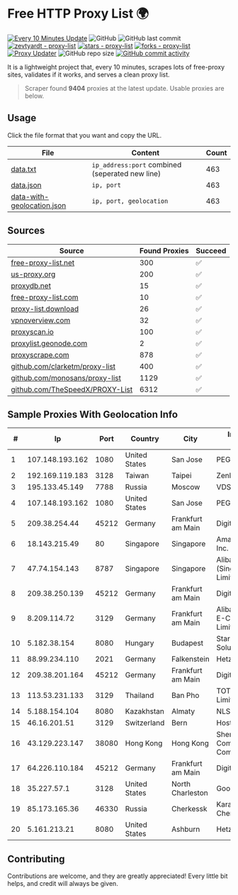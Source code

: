 
# Free HTTP Proxy List 🌍

[![Every 10 Minutes Update](https://github.com/mertguvencli/http-proxy-list/actions/workflows/main.yml/badge.svg?branch=main)](https://github.com/mertguvencli/http-proxy-list/actions/workflows/main.yml)
![GitHub](https://img.shields.io/github/license/mertguvencli/http-proxy-list)
![GitHub last commit](https://img.shields.io/github/last-commit/mertguvencli/http-proxy-list)
[![zevtyardt - proxy-list](https://img.shields.io/static/v1?label=zevtyardt&message=proxy-list&color=blue&logo=github)](https://github.com/zevtyardt/proxy-list "Go to GitHub repo")
[![stars - proxy-list](https://img.shields.io/github/stars/zevtyardt/proxy-list?style=social)](https://github.com/zevtyardt/proxy-list)
[![forks - proxy-list](https://img.shields.io/github/forks/zevtyardt/proxy-list?style=social)](https://github.com/zevtyardt/proxy-list)
[![Proxy Updater](https://github.com/zevtyardt/proxy-list/workflows/Proxy%20Updater/badge.svg)](https://github.com/zevtyardt/proxy-list/actions?query=workflow:"Proxy+Updater")
![GitHub repo size](https://img.shields.io/github/repo-size/zevtyardt/proxy-list)
[![GitHub commit activity](https://img.shields.io/github/commit-activity/m/zevtyardt/proxy-list?logo=commits)](https://github.com/zevtyardt/proxy-list/commits/main)

It is a lightweight project that, every 10 minutes, scrapes lots of free-proxy sites, validates if it works, and serves a clean proxy list.

> Scraper found **9404** proxies at the latest update. Usable proxies are below.

## Usage

Click the file format that you want and copy the URL.

|File|Content|Count|
|----|-------|-----|
|[data.txt](https://raw.githubusercontent.com/mertguvencli/http-proxy-list/main/proxy-list/data.txt)|`ip_address:port` combined (seperated new line)|463|
|[data.json](https://raw.githubusercontent.com/mertguvencli/http-proxy-list/main/proxy-list/data.json)|`ip, port`|463|
|[data-with-geolocation.json](https://raw.githubusercontent.com/mertguvencli/http-proxy-list/main/proxy-list/data-with-geolocation.json)|`ip, port, geolocation`|463|

## Sources

|Source|Found Proxies|Succeed|
|------|-------------|-------|
|[free-proxy-list.net](https://free-proxy-list.net)|300|✅|
|[us-proxy.org](https://www.us-proxy.org)|200|✅|
|[proxydb.net](http://proxydb.net)|15|✅|
|[free-proxy-list.com](https://free-proxy-list.com/?page=&port=&type%5B%5D=http&type%5B%5D=https&up_time=0&search=Search)|10|✅|
|[proxy-list.download](https://www.proxy-list.download/HTTP)|26|✅|
|[vpnoverview.com](https://vpnoverview.com/privacy/anonymous-browsing/free-proxy-servers)|32|✅|
|[proxyscan.io](https://www.proxyscan.io)|100|✅|
|[proxylist.geonode.com](https://proxylist.geonode.com/api/proxy-list?limit=300&page=1&sort_by=lastChecked&sort_type=desc&protocols=http,https)|2|✅|
|[proxyscrape.com](https://api.proxyscrape.com/v2/?request=displayproxies&protocol=http&timeout=10000&country=all&ssl=all&anonymity=all)|878|✅|
|[github.com/clarketm/proxy-list](https://raw.githubusercontent.com/clarketm/proxy-list/master/proxy-list-raw.txt)|400|✅|
|[github.com/monosans/proxy-list](https://raw.githubusercontent.com/monosans/proxy-list/main/proxies/http.txt)|1129|✅|
|[github.com/TheSpeedX/PROXY-List](https://raw.githubusercontent.com/TheSpeedX/PROXY-List/master/http.txt)|6312|✅|


## Sample Proxies With Geolocation Info

|#|Ip|Port|Country|City|Internet Service Provider|
|-|--|----|-------|----|-------------------------|
|1|107.148.193.162|1080|United States|San Jose|PEG TECH INC|
|2|192.169.119.183|3128|Taiwan|Taipei|Zenlayer Inc|
|3|195.133.45.149|7788|Russia|Moscow|VDS|
|4|107.148.193.162|1080|United States|San Jose|PEG TECH INC|
|5|209.38.254.44|45212|Germany|Frankfurt am Main|DigitalOcean, LLC|
|6|18.143.215.49|80|Singapore|Singapore|Amazon Technologies Inc.|
|7|47.74.154.143|8787|Singapore|Singapore|Alibaba Cloud (Singapore) Private Limited|
|8|209.38.250.139|45212|Germany|Frankfurt am Main|DigitalOcean, LLC|
|9|8.209.114.72|3129|Germany|Frankfurt am Main|Alibaba.com Singapore E-Commerce Private Limited|
|10|5.182.38.154|8080|Hungary|Budapest|Stark Industries Solutions LTD|
|11|88.99.234.110|2021|Germany|Falkenstein|Hetzner Online GmbH|
|12|209.38.201.164|45212|Germany|Frankfurt am Main|DigitalOcean, LLC|
|13|113.53.231.133|3129|Thailand|Ban Pho|TOT Public Company Limited|
|14|5.188.154.104|8080|Kazakhstan|Almaty|NLS|
|15|46.16.201.51|3129|Switzerland|Bern|Hosteur SA|
|16|43.129.223.147|38080|Hong Kong|Hong Kong|Shenzhen Tencent Computer Systems Company Limited|
|17|64.226.110.184|45212|Germany|Frankfurt am Main|DigitalOcean, LLC|
|18|35.227.57.1|3128|United States|North Charleston|Google LLC|
|19|85.173.165.36|46330|Russia|Cherkessk|Karachaevo-Cherkesskelektrosvyaz|
|20|5.161.213.21|8080|United States|Ashburn|Hetzner Online GmbH|



## Contributing

Contributions are welcome, and they are greatly appreciated! Every
little bit helps, and credit will always be given.


